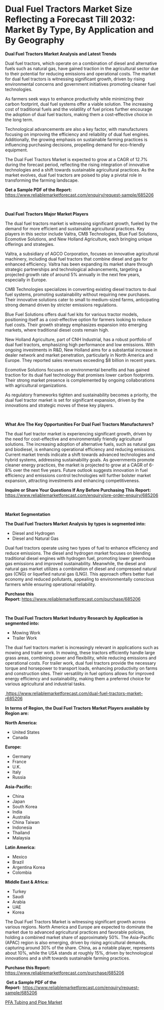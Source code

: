 <p><h1>Dual Fuel Tractors Market Size Reflecting a Forecast Till 2032: Market By Type, By Application and By Geography</h1></p><p><strong>Dual Fuel Tractors Market Analysis and Latest Trends</strong></p>
<p><p>Dual fuel tractors, which operate on a combination of diesel and alternative fuels such as natural gas, have gained traction in the agricultural sector due to their potential for reducing emissions and operational costs. The market for dual fuel tractors is witnessing significant growth, driven by rising environmental concerns and government initiatives promoting cleaner fuel technologies. </p><p>As farmers seek ways to enhance productivity while minimizing their carbon footprint, dual fuel systems offer a viable solution. The increasing cost of traditional fuels and the volatility of fuel prices further encourage the adoption of dual fuel tractors, making them a cost-effective choice in the long term.</p><p>Technological advancements are also a key factor, with manufacturers focusing on improving the efficiency and reliability of dual fuel engines. Additionally, the growing emphasis on sustainable farming practices is influencing purchasing decisions, propelling demand for eco-friendly equipment. </p><p>The Dual Fuel Tractors Market is expected to grow at a CAGR of 12.7% during the forecast period, reflecting the rising integration of innovative technologies and a shift towards sustainable agricultural practices. As the market evolves, dual fuel tractors are poised to play a pivotal role in transforming the farming landscape.</p></p>
<p><strong>Get a Sample PDF of the Report:&nbsp;</strong> <a href="https://www.reliablemarketforecast.com/enquiry/request-sample/685206?utm_campaign=3538&utm_medium=2&utm_source=Github&utm_content=ia&utm_term=27032025&utm_id=dual-fuel-tractors">https://www.reliablemarketforecast.com/enquiry/request-sample/685206</a></p>
<p>&nbsp;</p>
<p><strong>Dual Fuel Tractors Major Market Players</strong></p>
<p><p>The dual fuel tractors market is witnessing significant growth, fueled by the demand for more efficient and sustainable agricultural practices. Key players in this sector include Valtra, CMB Technologies, Blue Fuel Solutions, Ecomotive Solutions, and New Holland Agriculture, each bringing unique offerings and strategies.</p><p>Valtra, a subsidiary of AGCO Corporation, focuses on innovative agricultural machinery, including dual fuel tractors that combine diesel and gas for enhanced efficiency. Valtra has been expanding its market share through strategic partnerships and technological advancements, targeting a projected growth rate of around 5% annually in the next few years, especially in Europe.</p><p>CMB Technologies specializes in converting existing diesel tractors to dual fuel systems, promoting sustainability without requiring new purchases. Their innovative solutions cater to small to medium-sized farms, anticipating strong demand driven by stricter emissions regulations.</p><p>Blue Fuel Solutions offers dual fuel kits for various tractor models, positioning itself as a cost-effective option for farmers looking to reduce fuel costs. Their growth strategy emphasizes expansion into emerging markets, where traditional diesel costs remain high.</p><p>New Holland Agriculture, part of CNH Industrial, has a robust portfolio of dual fuel tractors, emphasizing high performance and low emissions. With ongoing investments in R&D, New Holland aims for a substantial increase in dealer network and market penetration, particularly in North America and Europe. They reported sales revenues exceeding $8 billion in recent years.</p><p>Ecomotive Solutions focuses on environmental benefits and has gained traction for its dual fuel technology that promises lower carbon footprints. Their strong market presence is complemented by ongoing collaborations with agricultural organizations.</p><p>As regulatory frameworks tighten and sustainability becomes a priority, the dual fuel tractor market is set for significant expansion, driven by the innovations and strategic moves of these key players.</p></p>
<p>&nbsp;</p>
<p><strong>What Are The Key Opportunities For Dual Fuel Tractors Manufacturers?</strong></p>
<p><p>The dual fuel tractor market is experiencing significant growth, driven by the need for cost-effective and environmentally friendly agricultural solutions. The increasing adoption of alternative fuels, such as natural gas and biodiesel, is enhancing operational efficiency and reducing emissions. Current market trends indicate a shift towards advanced technologies and hybrid systems, addressing sustainability goals. As governments promote cleaner energy practices, the market is projected to grow at a CAGR of 6-8% over the next five years. Future outlook suggests innovation in fuel efficiency and emissions control technologies will further bolster market expansion, attracting investments and enhancing competitiveness.</p></p>
<p><strong>Inquire or Share Your Questions If Any Before Purchasing This Report:</strong> <a href="https://www.reliablemarketforecast.com/enquiry/pre-order-enquiry/685206?utm_campaign=3538&utm_medium=2&utm_source=Github&utm_content=ia&utm_term=27032025&utm_id=dual-fuel-tractors">https://www.reliablemarketforecast.com/enquiry/pre-order-enquiry/685206</a></p>
<p>&nbsp;</p>
<p><strong>Market Segmentation</strong></p>
<p><strong>The Dual Fuel Tractors Market Analysis by types is segmented into:</strong></p>
<p><ul><li>Diesel and Hydrogen</li><li>Diesel and Natural Gas</li></ul></p>
<p><p>Dual fuel tractors operate using two types of fuel to enhance efficiency and reduce emissions. The diesel and hydrogen market focuses on blending traditional diesel engines with hydrogen fuel, promoting lower greenhouse gas emissions and improved sustainability. Meanwhile, the diesel and natural gas market utilizes a combination of diesel and compressed natural gas (CNG) or liquefied natural gas (LNG). This approach offers better fuel economy and reduced pollutants, appealing to environmentally conscious farmers while ensuring operational reliability.</p></p>
<p><strong>Purchase this Report:&nbsp;</strong><a href="https://www.reliablemarketforecast.com/purchase/685206?utm_campaign=3538&utm_medium=2&utm_source=Github&utm_content=ia&utm_term=27032025&utm_id=dual-fuel-tractors">https://www.reliablemarketforecast.com/purchase/685206</a></p>
<p>&nbsp;</p>
<p><strong>The Dual Fuel Tractors Market Industry Research by Application is segmented into:</strong></p>
<p><ul><li>Mowing Work</li><li>Trailer Work</li></ul></p>
<p><p>The dual fuel tractors market is increasingly relevant in applications such as mowing and trailer work. In mowing, these tractors efficiently handle large grass areas, combining power and flexibility, while reducing emissions and operational costs. For trailer work, dual fuel tractors provide the necessary torque and horsepower to transport loads, enhancing productivity on farms and construction sites. Their versatility in fuel options allows for improved energy efficiency and sustainability, making them a preferred choice for various agricultural and industrial tasks.</p></p>
<p><a href="https://www.reliablemarketforecast.com/dual-fuel-tractors-market-r685206?utm_campaign=3538&utm_medium=2&utm_source=Github&utm_content=ia&utm_term=27032025&utm_id=dual-fuel-tractors">&nbsp;https://www.reliablemarketforecast.com/dual-fuel-tractors-market-r685206</a></p>
<p><strong>In terms of Region, the Dual Fuel Tractors Market Players available by Region are:</strong></p>
<p>
    <p> <strong> North America: </strong>
        <ul>
            <li>United States</li>
            <li>Canada</li>
        </ul>
        </p> 
    <p> <strong> Europe: </strong>
        <ul>
            <li>Germany</li>
            <li>France</li>
            <li>U.K.</li>
            <li>Italy</li>
            <li>Russia</li>
        </ul>
        </p> 
    <p> <strong> Asia-Pacific: </strong>
        <ul>
            <li>China</li>
            <li>Japan</li>
            <li>South Korea</li>
            <li>India</li>
            <li>Australia</li>
            <li>China Taiwan</li>
            <li>Indonesia</li>
            <li>Thailand</li>
            <li>Malaysia</li>
        </ul>
        </p> 
    <p> <strong> Latin America: </strong>
        <ul>
            <li>Mexico</li>
            <li>Brazil</li>
            <li>Argentina Korea</li>
            <li>Colombia</li>
        </ul>
        </p> 
    <p> <strong> Middle East & Africa: </strong>
        <ul>
            <li>Turkey</li>
            <li>Saudi</li>
            <li>Arabia</li>
            <li>UAE</li>
            <li>Korea</li>
        </ul>
    </p>
    </p>
<p><p>The Dual Fuel Tractors Market is witnessing significant growth across various regions. North America and Europe are expected to dominate the market due to advanced agricultural practices and favorable policies, holding a combined market share of approximately 50%. The Asia-Pacific (APAC) region is also emerging, driven by rising agricultural demands, capturing around 30% of the share. China, as a notable player, represents about 10%, while the USA stands at roughly 15%, driven by technological innovations and a shift towards sustainable farming practices.</p></p>
<p><strong>Purchase this Report: </strong><a href="https://www.reliablemarketforecast.com/purchase/685206?utm_campaign=3538&utm_medium=2&utm_source=Github&utm_content=ia&utm_term=27032025&utm_id=dual-fuel-tractors">https://www.reliablemarketforecast.com/purchase/685206</a></p>
<p>&nbsp;<strong>Get a Sample PDF of the Report:&nbsp;&nbsp;</strong><a href="https://www.reliablemarketforecast.com/enquiry/request-sample/685206?utm_campaign=3538&utm_medium=2&utm_source=Github&utm_content=ia&utm_term=27032025&utm_id=dual-fuel-tractors">https://www.reliablemarketforecast.com/enquiry/request-sample/685206</a></p>
<p><strong></strong></p>
<p><p><a href="https://github.com/daleogrando/Market-Research-Report-List-1/blob/main/pfa-tubing-and-pipe-market.md?utm_campaign=3538&utm_medium=2&utm_source=Github&utm_content=ia&utm_term=27032025&utm_id=dual-fuel-tractors">PFA Tubing and Pipe Market</a></p></p>